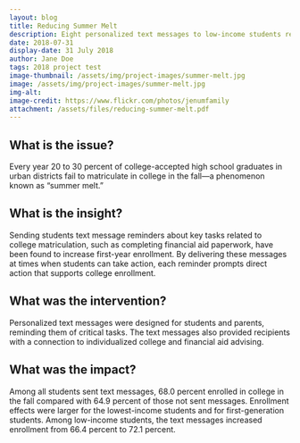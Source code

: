```yaml
---
layout: blog
title: Reducing Summer Melt
description: Eight personalized text messages to low-income students resulted in a nearly 9% increase in college enrollment.
date: 2018-07-31
display-date: 31 July 2018
author: Jane Doe
tags: 2018 project test
image-thumbnail: /assets/img/project-images/summer-melt.jpg
image: /assets/img/project-images/summer-melt.jpg
img-alt:
image-credit: https://www.flickr.com/photos/jenumfamily
attachment: /assets/files/reducing-summer-melt.pdf
---
```


## What is the issue?

Every year 20 to 30 percent of college-accepted high school graduates in urban districts fail to matriculate in college in the fall—a phenomenon known as “summer melt.”

## What is the insight?

Sending students text message reminders about key tasks related to college matriculation, such as completing financial aid paperwork, have been found to increase first-year enrollment. By delivering these messages at times when students can take action, each reminder prompts direct action that supports college enrollment.

## What was the intervention?

Personalized text messages were designed for students and parents, reminding them of critical tasks. The text messages also provided recipients with a connection to individualized college and financial aid advising.

## What was the impact?

Among all students sent text messages, 68.0 percent enrolled in college in the fall compared with 64.9 percent of those not sent messages. Enrollment effects were larger for the lowest-income students and for first-generation students. Among low-income students, the text messages increased enrollment from 66.4 percent to 72.1 percent.
